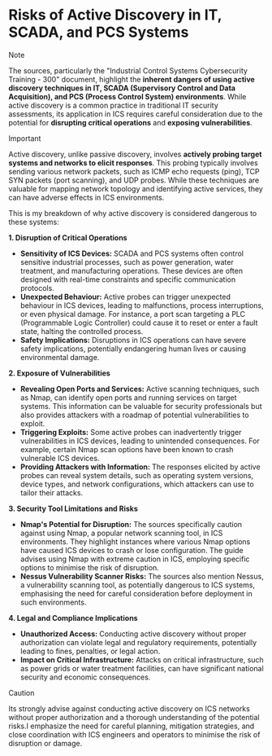 # Risks of Active Discovery in IT, SCADA, and PCS Systems

> [!NOTE]
> The sources, particularly the "Industrial Control Systems Cybersecurity Training - 300" document, highlight the **inherent dangers of using active discovery techniques in IT, SCADA (Supervisory Control and Data Acquisition), and PCS (Process Control System) environments**. While active discovery is a common practice in traditional IT security assessments, its application in ICS requires careful consideration due to the potential for **disrupting critical operations** and **exposing vulnerabilities**.

> [!IMPORTANT]
> Active discovery, unlike passive discovery, involves **actively probing target systems and networks to elicit responses**. This probing typically involves sending various network packets, such as ICMP echo requests (ping), TCP SYN packets (port scanning), and UDP probes. While these techniques are valuable for mapping network topology and identifying active services, they can have adverse effects in ICS environments.

This is my breakdown of why active discovery is considered dangerous to these systems:

**1. Disruption of Critical Operations**

- **Sensitivity of ICS Devices:** SCADA and PCS systems often control sensitive industrial processes, such as power generation, water treatment, and manufacturing operations. These devices are often designed with real-time constraints and specific communication protocols.
- **Unexpected Behaviour:** Active probes can trigger unexpected behaviour in ICS devices, leading to malfunctions, process interruptions, or even physical damage. For instance, a port scan targeting a PLC (Programmable Logic Controller) could cause it to reset or enter a fault state, halting the controlled process.
- **Safety Implications:** Disruptions in ICS operations can have severe safety implications, potentially endangering human lives or causing environmental damage.

**2. Exposure of Vulnerabilities**

- **Revealing Open Ports and Services:** Active scanning techniques, such as Nmap, can identify open ports and running services on target systems. This information can be valuable for security professionals but also provides attackers with a roadmap of potential vulnerabilities to exploit.
- **Triggering Exploits:** Some active probes can inadvertently trigger vulnerabilities in ICS devices, leading to unintended consequences. For example, certain Nmap scan options have been known to crash vulnerable ICS devices.
- **Providing Attackers with Information:** The responses elicited by active probes can reveal system details, such as operating system versions, device types, and network configurations, which attackers can use to tailor their attacks.

**3. Security Tool Limitations and Risks**

- **Nmap's Potential for Disruption:** The sources specifically caution against using Nmap, a popular network scanning tool, in ICS environments. They highlight instances where various Nmap options have caused ICS devices to crash or lose configuration. The guide advises using Nmap with extreme caution in ICS, employing specific options to minimise the risk of disruption.
- **Nessus Vulnerability Scanner Risks:** The sources also mention Nessus, a vulnerability scanning tool, as potentially dangerous to ICS systems, emphasising the need for careful consideration before deployment in such environments.

**4. Legal and Compliance Implications**

- **Unauthorized Access:** Conducting active discovery without proper authorization can violate legal and regulatory requirements, potentially leading to fines, penalties, or legal action.
- **Impact on Critical Infrastructure:** Attacks on critical infrastructure, such as power grids or water treatment facilities, can have significant national security and economic consequences.

> [!CAUTION]
> Its strongly advise against conducting active discovery on ICS networks without proper authorization and a thorough understanding of the potential risks.I emphasize the need for careful planning, mitigation strategies, and close coordination with ICS engineers and operators to minimise the risk of disruption or damage.
